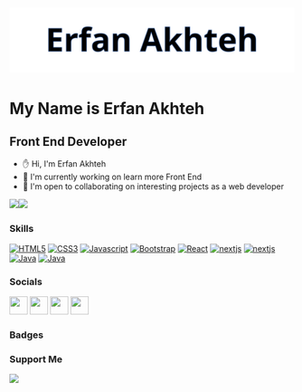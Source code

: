<h1 align="center">
  <img src="https://github.com/Erfan-Akhteh/Erfan-Akhteh/blob/main/name.svg" alt="Marton Lederer" />
</h1>

My Name is Erfan Akhteh
===============================

Front End Developer
-----------------------------

*   ✋   Hi, I'm Erfan Akhteh 
*   🚀  I'm currently working on learn more Front End
*   🤝  I'm open to collaborating on interesting projects as a web  developer

<a href="https://www.twitter.com/erfanakhteh" target="_blank" rel="noreferrer"><img
                  src="https://img.shields.io/twitter/follow/Erfanakhteh?logo=twitter&style=for-the-badge&color=0891b2&labelColor=1c1917"
                /></a><a href="https://www.github.com/Erfan-Akhteh" target="_blank" rel="noreferrer"><img
                  src="https://img.shields.io/github/followers/Erfan-Akhteh?logo=github&style=for-the-badge&color=0891b2&labelColor=1c1917" /></a>
                  
### Skills
<p align="left">
<!--   <a href="https://kotlinlang.org/" target="_blank" rel="noreferrer"><img src="https://raw.githubusercontent.com/danielcranney/readme-generator/main/public/icons/skills/kotlin-colored.svg" width="36" height="36" alt="Kotlin" /></a>
    <a href="https://java.com/" target="_blank" rel="noreferrer"><img src="https://raw.githubusercontent.com/danielcranney/readme-generator/main/public/icons/skills/java-colored.svg" width="36" height="36" alt="Java" /></a> -->
   <a href="https://developer.mozilla.org/en-US/docs/Glossary/HTML5" target="_blank" rel="noreferrer"><img src="https://raw.githubusercontent.com/danielcranney/readme-generator/main/public/icons/skills/html5-colored.svg" width="36" height="36" alt="HTML5" /></a>
   <a href="https://developer.mozilla.org/en-US/docs/Web/CSS" target="_blank" rel="noreferrer"><img src="https://raw.githubusercontent.com/danielcranney/readme-generator/main/public/icons/skills/css3-colored.svg" width="36" height="36" alt="CSS3" /></a>
<a href="https://developer.mozilla.org/en-US/docs/Web/JavaScript" target="_blank" rel="noreferrer"><img src="https://raw.githubusercontent.com/danielcranney/readme-generator/main/public/icons/skills/javascript-colored.svg" width="36" height="36" alt="Javascript" /></a>
  <a href="https://getbootstrap.com/" target="_blank" rel="noreferrer"><img src="https://raw.githubusercontent.com/danielcranney/readme-generator/main/public/icons/skills/bootstrap-colored.svg" width="36" height="36" alt="Bootstrap" /></a>
 <a href="https://reactjs.org/" target="_blank" rel="noreferrer"><img src="https://raw.githubusercontent.com/danielcranney/readme-generator/main/public/icons/skills/react-colored.svg" width="36" height="36" alt="React" /></a>
 <a href="https://nextjs.org/" target="_blank" rel="noreferrer"><img src="https://raw.githubusercontent.com/danielcranney/readme-generator/main/public/icons/skills/nextjs-colored.svg" width="36" height="36" alt="nextjs"  /></a>
   <a href="https://nextjs.org/" target="_blank" rel="noreferrer"><img src="https://raw.githubusercontent.com/danielcranney/readme-generator/main/public/icons/skills/typescript-colored.svg" width="36" height="36" alt="nextjs"  /></a>
  </a>
    <a href="https://nodejs.com/" target="_blank" rel="noreferrer"><img src="https://raw.githubusercontent.com/danielcranney/readme-generator/main/public/icons/skills/nodejs-colored.svg" width="36" height="36" alt="Java" /></a> 
     <a href="https://wordpress.com/" target="_blank" rel="noreferrer"><img src="https://raw.githubusercontent.com/danielcranney/readme-generator/main/public/icons/skills/wordpress-colored.svg" width="36" height="36" alt="Java" /></a> 
</p>
                    
### Socials
                  
<p align="left">
    <a href="https://www.instagram.com/erfan.akhteh" target="_blank" rel="noreferrer"><img src="https://raw.githubusercontent.com/danielcranney/readme-generator/main/public/icons/socials/instagram.svg" width="32" height="32" /></a>
<a href="https://www.github.com/Erfan-Akhteh" target="_blank" rel="noreferrer"><img src="https://raw.githubusercontent.com/danielcranney/readme-generator/main/public/icons/socials/github-dark.svg" width="32" height="32" /></a>
  <a href="https://www.linkedin.com/in/erfan-akhteh" target="_blank" rel="noreferrer"><img src="https://raw.githubusercontent.com/danielcranney/readme-generator/main/public/icons/socials/linkedin.svg" width="32" height="32" /></a>
  <a href="https://www.twitter.com/erfanakhteh" target="_blank" rel="noreferrer"><img src="https://raw.githubusercontent.com/danielcranney/readme-generator/main/public/icons/socials/twitter.svg" width="32" height="32" /></a></p>

### Badges


### Support Me
<a href="https://www.buymeacoffee.com/Erfan-Akhteh"><img src="https://cdn.buymeacoffee.com/buttons/v2/default-yellow.png" width="200" /></a>
